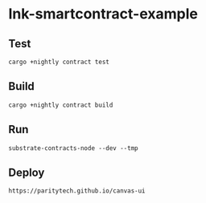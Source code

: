 # Ink-smartcontract-example
## Test
```
cargo +nightly contract test
```

## Build
```
cargo +nightly contract build
```

## Run
```
substrate-contracts-node --dev --tmp
```

## Deploy
```
https://paritytech.github.io/canvas-ui
```
